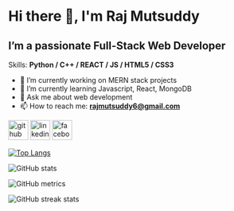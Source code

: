 
# Hi there 👋, I'm Raj Mutsuddy
## I’m a passionate Full-Stack Web Developer 

Skills: **Python / C++ / REACT / JS / HTML5 / CSS3**

- 🔭 I’m currently working on MERN stack projects 
- 🌱 I’m currently learning Javascript, React, MongoDB 
- 💬 Ask me about web development 
- 📫 How to reach me: **rajmutsuddy6@gmail.com** 


[<img src='https://cdn.jsdelivr.net/npm/simple-icons@3.0.1/icons/github.svg' alt='github' height='40'>](https://github.com/rajboss001)  [<img src='https://cdn.jsdelivr.net/npm/simple-icons@3.0.1/icons/linkedin.svg' alt='linkedin' height='40'>](https://www.linkedin.com/in/rajmutsuddy/)  [<img src='https://cdn.jsdelivr.net/npm/simple-icons@3.0.1/icons/facebook.svg' alt='facebook' height='40'>](https://www.facebook.com/rajmutsuddy)  

[![Top Langs](https://github-readme-stats.vercel.app/api/top-langs/?username=rajboss001)](https://github.com/anuraghazra/github-readme-stats)

![GitHub stats](https://github-readme-stats.vercel.app/api?username=rajboss001&show_icons=true)  

![GitHub metrics](https://metrics.lecoq.io/rajboss001)  

![GitHub streak stats](https://streak-stats.demolab.com/?user=rajboss001)  

